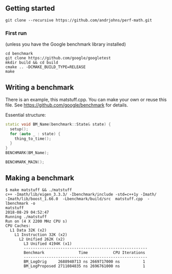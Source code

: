 ## Getting started
```
git clone --recursive https://github.com/andrjohns/perf-math.git
```

### First run 

(unless you have the Google benchmark library installed)
```
cd benchmark
git clone https://github.com/google/googletest
mkdir build && cd build
cmake .. -DCMAKE_BUILD_TYPE=RELEASE
make
```

## Writing a benchmark
There is an example, this matstuff.cpp. You can make your own or reuse this
file. See https://github.com/google/benchmark for details.

Essential structure:
```cpp
static void BM_Name(benchmark::State& state) {
  setup();
  for (auto _ : state) {
    thing_to_time();
  }
}
BENCHMARK(BM_Name);

BENCHMARK_MAIN();
```

## Making a benchmark
```
$ make matstuff && ./matstuff 
c++ -Imath/lib/eigen_3.3.3/ -Ibenchmark/include -std=c++1y -Imath/
-Imath/lib/boost_1.66.0  -Lbenchmark/build/src  matstuff.cpp  -lbenchmark -o
matstuff
2018-08-29 04:52:47
Running ./matstuff
Run on (4 X 2200 MHz CPU s)
CPU Caches:
  L1 Data 32K (x2)
    L1 Instruction 32K (x2)
      L2 Unified 262K (x2)
        L3 Unified 4194K (x1)
        ------------------------------------------------------
        Benchmark               Time           CPU Iterations
        ------------------------------------------------------
        BM_LogOrig     2688940713 ns 2669717000 ns          1
        BM_LogProposed 2711084835 ns 2696761000 ns          1
```
